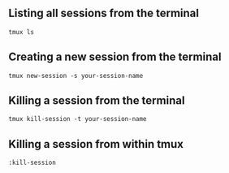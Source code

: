 
## Listing all sessions from the terminal

```shell
tmux ls
```


## Creating a new session from the terminal

```shell
tmux new-session -s your-session-name
```

## Killing a session from the terminal

```shell
tmux kill-session -t your-session-name
```

## Killing a session from within tmux

```plaintext
:kill-session
```

